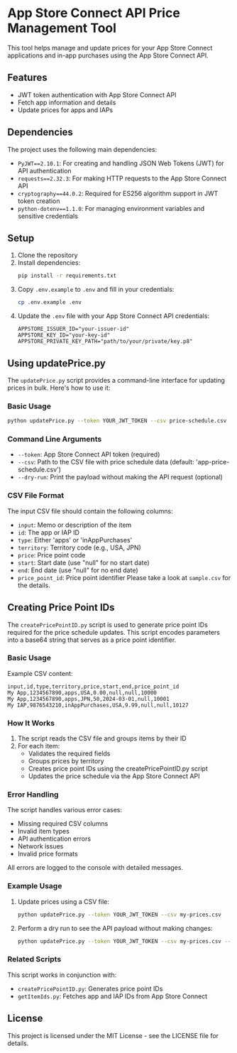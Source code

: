 # App Store Connect API Price Management Tool

This tool helps manage and update prices for your App Store Connect applications and in-app purchases using the App Store Connect API.

## Features

- JWT token authentication with App Store Connect API
- Fetch app information and details
- Update prices for apps and IAPs

## Dependencies

The project uses the following main dependencies:

- `PyJWT==2.10.1`: For creating and handling JSON Web Tokens (JWT) for API authentication
- `requests==2.32.3`: For making HTTP requests to the App Store Connect API
- `cryptography==44.0.2`: Required for ES256 algorithm support in JWT token creation
- `python-dotenv==1.1.0`: For managing environment variables and sensitive credentials

## Setup

1. Clone the repository
2. Install dependencies:
   ```bash
   pip install -r requirements.txt
   ```
3. Copy `.env.example` to `.env` and fill in your credentials:
   ```bash
   cp .env.example .env
   ```
4. Update the `.env` file with your App Store Connect API credentials:
   ```
   APPSTORE_ISSUER_ID="your-issuer-id"
   APPSTORE_KEY_ID="your-key-id"
   APPSTORE_PRIVATE_KEY_PATH="path/to/your/private/key.p8"
   ```

## Using updatePrice.py

The `updatePrice.py` script provides a command-line interface for updating prices in bulk. Here's how to use it:

### Basic Usage

```bash
python updatePrice.py --token YOUR_JWT_TOKEN --csv price-schedule.csv
```

### Command Line Arguments

- `--token`: App Store Connect API token (required)
- `--csv`: Path to the CSV file with price schedule data (default: 'app-price-schedule.csv')
- `--dry-run`: Print the payload without making the API request (optional)

### CSV File Format

The input CSV file should contain the following columns:
- `input`: Memo or description of the item
- `id`: The app or IAP ID
- `type`: Either 'apps' or 'inAppPurchases'
- `territory`: Territory code (e.g., USA, JPN)
- `price`: Price point code
- `start`: Start date (use "null" for no start date)
- `end`: End date (use "null" for no end date)
- `price_point_id`: Price point identifier
Please take a look at `sample.csv` for the details.

## Creating Price Point IDs

The `createPricePointID.py` script is used to generate price point IDs required for the price schedule updates. This script encodes parameters into a base64 string that serves as a price point identifier.

### Basic Usage


Example CSV content:
```csv
input,id,type,territory,price,start,end,price_point_id
My App,1234567890,apps,USA,0.00,null,null,10000
My App,1234567890,apps,JPN,50,2024-03-01,null,10001
My IAP,9876543210,inAppPurchases,USA,9.99,null,null,10127
```

### How It Works

1. The script reads the CSV file and groups items by their ID
2. For each item:
   - Validates the required fields
   - Groups prices by territory
   - Creates price point IDs using the createPricePointID.py script
   - Updates the price schedule via the App Store Connect API

### Error Handling

The script handles various error cases:
- Missing required CSV columns
- Invalid item types
- API authentication errors
- Network issues
- Invalid price formats

All errors are logged to the console with detailed messages.

### Example Usage

1. Update prices using a CSV file:
   ```bash
   python updatePrice.py --token YOUR_JWT_TOKEN --csv my-prices.csv
   ```

2. Perform a dry run to see the API payload without making changes:
   ```bash
   python updatePrice.py --token YOUR_JWT_TOKEN --csv my-prices.csv --dry-run
   ```

### Related Scripts

This script works in conjunction with:
- `createPricePointID.py`: Generates price point IDs
- `getItemIds.py`: Fetches app and IAP IDs from App Store Connect

## License

This project is licensed under the MIT License - see the LICENSE file for details. 
